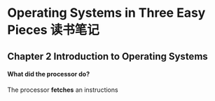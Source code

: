 # Operating Systems in Three Easy Pieces 读书笔记

## Chapter 2 Introduction to Operating Systems
#### What did the processor do?
The processor **fetches** an instructions